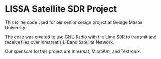 # LISSA Satellite SDR Project

This is the code used for our senior design project at George Mason University.

The code was created to use GNU Radio with the Lime SDR to transmit and receive files over Inmarsat's L-Band Satellite Network.

Our sponsors for this project are Inmarsat, MicroAnt, and Tektronix.
